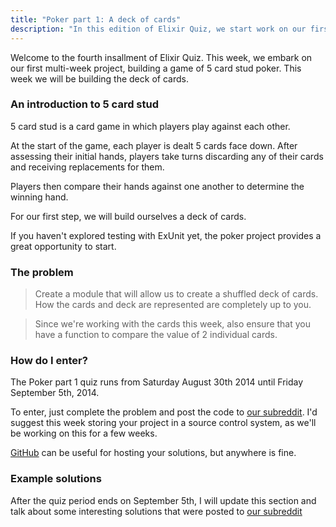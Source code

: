 ```yaml
---
title: "Poker part 1: A deck of cards"
description: "In this edition of Elixir Quiz, we start work on our first multi week project, building a game of poker"
---
```


Welcome to the fourth insallment of Elixir Quiz. This week, we embark on our first multi-week project, building a game of 5 card stud poker. This week we will be building the deck of cards.

### An introduction to 5 card stud

5 card stud is a card game in which players play against each other.

At the start of the game, each player is dealt 5 cards face down. After assessing their initial hands, players take turns discarding any of their cards and receiving replacements for them.

Players then compare their hands against one another to determine the winning hand.

For our first step, we will build ourselves a deck of cards.

If you haven't explored testing with ExUnit yet, the poker project provides a great opportunity to start.

### The problem

> Create a module that will allow us to create a shuffled deck of cards. How the cards and deck are represented are completely up to you.

> Since we're working with the cards this week, also ensure that you have a function to compare the value of 2 individual cards.

### How do I enter?

The Poker part 1 quiz runs from Saturday August 30th 2014 until Friday September 5th, 2014.

To enter, just complete the problem and post the code to [our subreddit](http://reddit.com/r/elixirquiz). I'd suggest this week storing your project in a source control system, as we'll be working on this for a few weeks.

[GitHub](https://github.com) can be useful for hosting your solutions, but anywhere is fine.

### Example solutions

After the quiz period ends on September 5th, I will update this section and talk about some interesting solutions that were posted to [our subreddit](http://reddit.com/r/elixirquiz)
